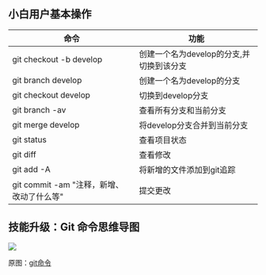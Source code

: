 
## 小白用户基本操作
命令 |功能
---- | ---
git checkout -b develop | 创建一个名为develop的分支,并切换到该分支
git branch develop  | 创建一个名为develop的分支
git checkout develop  |  切换到develop分支
git branch -av| 查看所有分支和当前分支
git merge develop  | 将develop分支合并到当前分支
git status  | 查看项目状态
git diff   | 查看修改
git add -A | 将新增的文件添加到git追踪
git commit -am  "注释，新增、改动了什么等"| 提交更改




## 技能升级：Git 命令思维导图
![](http://olx1ji9hn.bkt.clouddn.com/image/git.png)

原图：[git命令](http://sfault-image.b0.upaiyun.com/37/92/37923f2478edc5709b36562b26c9e008)

